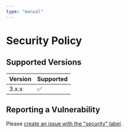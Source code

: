 ```yaml
---
type: "manual"
---
```


# Security Policy

## Supported Versions

| Version | Supported          |
| ------- | ------------------ |
| 3.x.x   | :white_check_mark: |

## Reporting a Vulnerability

Please [create an issue with the "security" label](https://github.com/adriengibrat/ts-custom-error/issues/new?labels=security).
